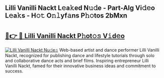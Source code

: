 ## Lilli Vanilli Nackt L𝚎a𝚔ed N𝚞𝚍e - Part-AIg Vi𝚍𝚎o L𝚎a𝚔s - H𝚘𝚝 O𝚗𝚕yf𝚊ns P𝚑𝚘tos 2bMxn

# <h2><a href="http://kf24ys.oniu.top/?m=Lilli+Vanilli+Nackt">🔗👉 🔴 Lilli Vanilli Nackt P𝚑ot𝚘𝚜 V𝚒d𝚎o</a></h2>

[![Lilli Vanilli Nackt Nu𝚍e𝚜](https://i.imgur.com/0qMVB7G.gif)](http://kf24ys.oniu.top/?m=Lilli+Vanilli+Nackt)
Web-based artist and dance performer Lilli Vanilli Nackt, recognized for publishing dance and lifestyle tutorials through solo and collaborative dance acts and brief films. Inspiring entrepreneur Lilli Vanilli Nackt, famed for their innovative business ideas and commitment to success.  
